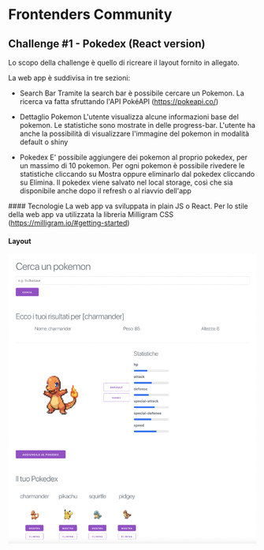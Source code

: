 # Frontenders Community
## Challenge #1 - Pokedex (React version)

Lo scopo della challenge è quello di ricreare il layout fornito in allegato.

La web app è suddivisa in tre sezioni:
- Search Bar
Tramite la search bar è possibile cercare un Pokemon. La ricerca va fatta sfruttando l'API PokéAPI (https://pokeapi.co/)

- Dettaglio Pokemon
L'utente visualizza alcune informazioni base del pokemon. Le statistiche sono mostrate in delle progress-bar. L'utente ha anche la possibilità di visualizzare l'immagine del pokemon in modalità default o shiny

- Pokedex
E' possibile aggiungere dei pokemon al proprio pokedex, per un massimo di 10 pokemon. Per ogni pokemon è possibile rivedere le statistiche cliccando su Mostra oppure eliminarlo dal pokedex cliccando su Elimina. Il pokedex viene salvato nel local storage, così che sia disponibile anche dopo il refresh o al riavvio dell'app

#### Tecnologie
La web app va sviluppata in plain JS o React. Per lo stile della web app va utilizzata la libreria Milligram CSS (https://milligram.io/#getting-started)

#### Layout
![Screenshot](screenshot.png)